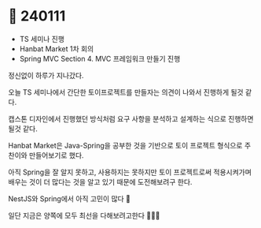 # 🥲 240111

* TS 세미나 진행
* Hanbat Market 1차 회의
* Spring MVC Section 4. MVC 프레임워크 만들기 진행

정신없이 하루가 지나갔다.

오늘 TS 세미나에서 간단한 토이프로젝트를 만들자는 의견이 나와서 진행하게 될것 같다.

캡스톤 디자인에서 진행했던 방식처럼 요구 사항을 분석하고 설계하는 식으로 진행하면 될것 같다.

Hanbat Market은 Java-Spring을 공부한 것을 기반으로 토이 프로젝트 형식으로 주찬이와 만들어보기로 했다.

아직 Spring을 잘 알지 못하고, 사용하지는 못하지만 토이 프로젝트로써 적용시켜가며 배우는 것이 더 많다는 것을 알고 있기 때문에 도전해보려구 한다.

NestJS와 Spring에서 아직 고민이 많다 🥲

일단 지금은 양쪽에 모두 최선을 다해보려고한다 🫠🫠🫠
